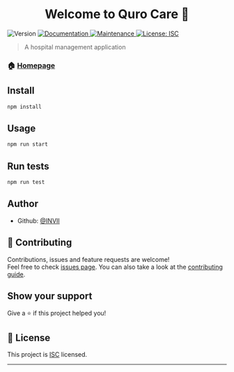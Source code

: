 <h1 align="center">Welcome to Quro Care 👋</h1>
<p>
  <img alt="Version" src="https://img.shields.io/badge/version-1.0.0-blue.svg?cacheSeconds=2592000" />
  <a href="https://github.com/SelfDrivingAssist/HospitalManagement#readme" target="_blank">
    <img alt="Documentation" src="https://img.shields.io/badge/documentation-yes-brightgreen.svg" />
  </a>
  <a href="https://github.com/SelfDrivingAssist/HospitalManagement/graphs/commit-activity" target="_blank">
    <img alt="Maintenance" src="https://img.shields.io/badge/Maintained%3F-yes-green.svg" />
  </a>
  <a href="https://github.com/SelfDrivingAssist/HospitalManagement/blob/master/LICENSE" target="_blank">
    <img alt="License: ISC" src="https://img.shields.io/github/license/SelfDrivingAssist/hospitalmanagement" />
  </a>
</p>

> A hospital management application

### 🏠 [Homepage](https://github.com/SelfDrivingAssist/HospitalManagement#readme)

## Install

```sh
npm install
```

## Usage

```sh
npm run start
```

## Run tests

```sh
npm run test
```

## Author

* Github: [@INVII](https://github.com/INVIII)

## 🤝 Contributing

Contributions, issues and feature requests are welcome!<br />Feel free to check [issues page](https://github.com/SelfDrivingAssist/HospitalManagement/issues). You can also take a look at the [contributing guide](https://github.com/SelfDrivingAssist/HospitalManagement/blob/master/CONTRIBUTING.md).

## Show your support

Give a ⭐️ if this project helped you!

## 📝 License

This project is [ISC](https://github.com/SelfDrivingAssist/HospitalManagement/blob/master/LICENSE) licensed.

***
